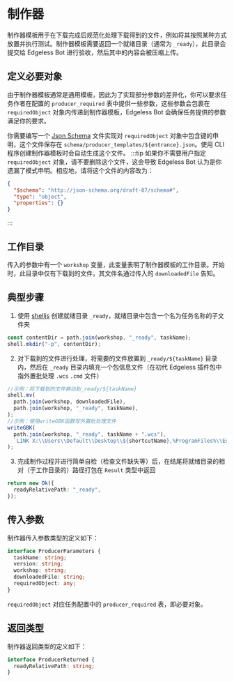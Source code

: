 # 制作器

制作器模板用于在下载完成后规范化处理下载得到的文件，例如将其按照某种方式放置并执行测试。制作器模板需要返回一个就绪目录（通常为 `_ready`），此目录会提交给 Edgeless Bot 进行验收，然后其中的内容会被压缩上传。

## 定义必要对象

由于制作器模板通常是通用模板，因此为了实现部分参数的差异化，你可以要求任务作者在配置的 `producer_required` 表中提供一些参数，这些参数会包裹在 `requiredObject` 对象内传递到制作器模板，Edgeless Bot 会确保任务提供的参数满足你的要求。

你需要编写一个 [Json Schema](https://json-schema.org/) 文件实现对 `requiredObject` 对象中包含键的申明，这个文件保存在 `schema/producer_templates/${entrance}.json`。使用 CLI 程序创建制作器模板时会自动生成这个文件。
:::tip
如果你不需要用户指定`requiredObject` 对象，请不要删除这个文件，这会导致 Edgeless Bot 认为是你遗漏了模式申明。相应地，请将这个文件的内容改为：

```json
{
  "$schema": "http://json-schema.org/draft-07/schema#",
  "type": "object",
  "properties": {}
}
```

:::

## 工作目录

传入的参数中有一个 `workshop` 变量，此变量表明了制作器模板的工作目录。开始时，此目录中仅有下载到的文件，其文件名通过传入的 `downloadedFile` 告知。

## 典型步骤

1. 使用 [shelljs](https://github.com/shelljs/shelljs) 创建就绪目录 `_ready`，就绪目录中包含一个名为任务名称的子文件夹

```typescript
const contentDir = path.join(workshop, "_ready", taskName);
shell.mkdir("-p", contentDir);
```

2. 对下载到的文件进行处理，将需要的文件放置到 `_ready/${taskName}` 目录内，然后在 `_ready` 目录内填充一个包信息文件（在初代 Edgeless 插件包中指外置批处理 `.wcs` `.cmd` 文件）

```typescript
//示例：将下载到的文件移动到_ready/${taskName}
shell.mv(
  path.join(workshop, downloadedFile),
  path.join(workshop, "_ready", taskName),
);
//示例：使用writeGBK函数写外置批处理文件
writeGBK(
  path.join(workshop, "_ready", taskName + ".wcs"),
  `LINK X:\\Users\\Default\\Desktop\\${shortcutName},%ProgramFiles%\\Edgeless\\${taskName}\\${downloadedFile}`,
);
```

3. 完成制作过程并进行简单自检（检查文件缺失等）后，在结尾将就绪目录的相对（于工作目录的）路径打包在 `Result` 类型中返回

```typescript
return new Ok({
  readyRelativePath: "_ready",
});
```

## 传入参数

制作器传入参数类型的定义如下：

```typescript
interface ProducerParameters {
  taskName: string;
  version: string;
  workshop: string;
  downloadedFile: string;
  requiredObject: any;
}
```

`requiredObject` 对应任务配置中的 `producer_required` 表，即必要对象。

## 返回类型

制作器返回类型的定义如下：

```typescript
interface ProducerReturned {
  readyRelativePath: string;
}
```
